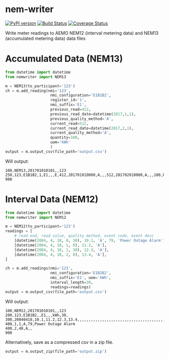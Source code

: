 # nem-writer

[![PyPI version](https://badge.fury.io/py/nemwriter.svg)](https://badge.fury.io/py/nemwriter) [![Build Status](https://travis-ci.org/aguinane/nem-writer.svg?branch=master)](https://travis-ci.org/aguinane/nem-writer) [![Coverage Status](https://coveralls.io/repos/github/aguinane/nem-writer/badge.svg?branch=master)](https://coveralls.io/github/aguinane/nem-writer?branch=master)

Write meter readings to AEMO NEM12 (interval metering data) and NEM13 (accumulated metering data) data files


# Accumulated Data (NEM13)

```python
from datetime import datetime
from nemwriter import NEM13

m = NEM13(to_participant='123')
ch = m.add_reading(nmi='123',
                    nmi_configuration='E1B1B2',
                    register_id='1',
                    nmi_suffix='E1',
                    previous_read=412,
                    previous_read_date=datetime(2017,1,1),
                    previous_quality_method='A',
                    current_read=512,
                    current_read_date=datetime(2017,2,1),
                    current_quality_method='A',
                    quantity=100,
                    uom='kWh'
                    )
output = m.output_csv(file_path='output.csv')
```

Will output:
```
100,NEM13,201701010101,,123
250,123,E1B1B2,1,E1,,,E,412,201701010000,A,,,512,201702010000,A,,,100,kWh,,,
900
```

# Interval Data (NEM12)

```python
from datetime import datetime
from nemwriter import NEM12

m = NEM12(to_participant='123')
readings = [
    # read end, read value, quality method, event code, event desc
    [datetime(2004, 4, 18, 0, 30), 10.1, 'A', 79, 'Power Outage Alarm'],
    [datetime(2004, 4, 18, 1, 0), 11.2, 'A'],
    [datetime(2004, 4, 18, 1, 30), 12.3, 'A'],
    [datetime(2004, 4, 18, 2, 0), 13.4, 'A'],
]

ch = m.add_readings(nmi='123',
                    nmi_configuration='E1B1B2',
                    nmi_suffix='E1', uom='kWh',
                    interval_length=30,
                    readings=readings)
output = m.output_csv(file_path='output.csv')
```

Will output:
```
100,NEM12,201701010101,,123
200,123,E1B1B2,,E1,,,kWh,30,
300,20040418,10.1,11.2,12.3,13.4,,,,,,,,,,,,,,,,,,,,,,,,,,,,,,,,,,,,,,,,,,,,,V,,,,
400,1,1,A,79,Power Outage Alarm
400,2,48,A,,
900

```

Alternatively, save as a compressed csv in a zip file.
```python
output = m.output_zip(file_path='output.zip')
```